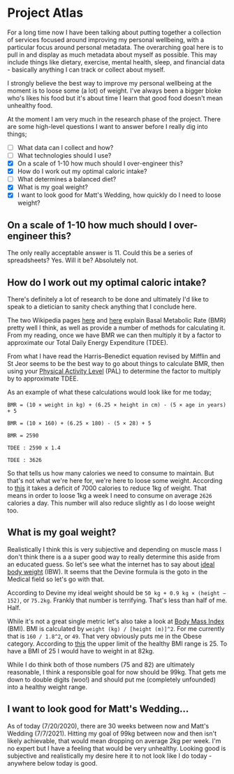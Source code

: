 # Project Atlas

For a long time now I have been talking about putting together a collection of services focused around improving my personal wellbeing, with a particular focus around personal metadata. The overarching goal here is to pull in and display as much metadata about myself as possible. This may include things like dietary, exercise, mental health, sleep, and financial data - basically anything I can track or collect about myself.

I strongly believe the best way to improve my personal wellbeing at the moment is to loose some (a lot) of weight. I've always been a bigger bloke who's likes his food but it's about time I learn that good food doesn't mean unhealthy food.

At the moment I am very much in the research phase of the project. There are some high-level questions I want to answer before I really dig into things;
- [ ] What data can I collect and how?
- [ ] What technologies should I use?
- [x] On a scale of 1-10 how much should I over-engineer this?
- [x] How do I work out my optimal caloric intake?
- [ ] What determines a balanced diet?
- [x] What is my goal weight?
- [x] I want to look good for Matt's Wedding, how quickly do I need to loose weight?

## On a scale of 1-10 how much should I over-engineer this?
The only really acceptable answer is 11. Could this be a series of spreadsheets? Yes. Will it be? Absolutely not.

## How do I work out my optimal caloric intake?
There's definitely a lot of research to be done and ultimately I'd like to speak to a dietician to sanity check anything that I conclude here.

The two Wikipedia pages [here](https://en.wikipedia.org/wiki/Basal_metabolic_rate) and [here](https://en.wikipedia.org/wiki/Harris%E2%80%93Benedict_equation) explain Basal Metabolic Rate (BMR) pretty well I think, as well as provide a number of methods for calculating it. From my reading, once we have BMR we can then multiply it by a factor to approximate our Total Daily Energy Expenditure (TDEE).

From what I have read the Harris–Benedict equation revised by Mifflin and St Jeor seems to be the best way to go about things to calculate BMR, then using your [Physical Activity Level](https://en.wikipedia.org/wiki/Physical_activity_level) (PAL) to determine the factor to multiply by to approximate TDEE.

As an example of what these calculations would look like for me today;

`BMR = (10 × weight in kg) + (6.25 × height in cm) - (5 × age in years) + 5`

`BMR = (10 × 160) + (6.25 × 180) - (5 × 28) + 5`

`BMR = 2590`

`TDEE : 2590 x 1.4`

`TDEE : 3626`

So that tells us how many calories we need to consume to maintain. But that's not what we're here for, we're here to loose some weight. According to [this](https://en.wikipedia.org/wiki/Caloric_deficit) it takes a deficit of 7000 calories to reduce 1kg of weight. That means in order to loose 1kg a week I need to consume on average `2626` calories a day. This number will also reduce slightly as I do loose weight too.

## What is my goal weight?
Realistically I think this is very subjective and depending on muscle mass I don't think there is a a super good way to really determine this aside from an educated guess. So let's see what the internet has to say about [ideal body weight](https://en.wikipedia.org/wiki/Human_body_weight#Ideal_body_weight) (IBW). It seems that the Devine formula is the goto in the Medical field so let's go with that.

According to Devine my ideal weight should be `50 kg + 0.9 kg × (height − 152)`, or `75.2kg`. Frankly that number is terrifying. That's less than half of me. Half.

While it's not a great single metric let's also take a look at [Body Mass Index](https://en.wikipedia.org/wiki/Body_mass_index) (BMI). BMI is calculated by `weight (kg) / [height (m)]^2`. For me currently that is `160 / 1.8^2`, or `49`. That very obviously puts me in the Obese category. According to [this](https://en.wikipedia.org/wiki/Body_mass_index#Categories) the upper limit of the healthy BMI range is 25. To have a BMI of 25 I would have to weight in at 82kg.

While I do think both of those numbers (75 and 82) are ultimately reasonable, I think a responsible goal for now should be 99kg. That gets me down to double digits (woo!) and should put me (completely unfounded) into a healthy weight range.

## I want to look good for Matt's Wedding...
As of today (7/20/2020), there are 30 weeks between now and Matt's Wedding (7/7/2021). Hitting my goal of 99kg between now and then isn't likely achievable, that would mean dropping on average 2kg per week. I'm no expert but I have a feeling that would be very unhealthy. Looking good is subjective and realistically my desire here it to not look like I do today - anywhere below today is good.
